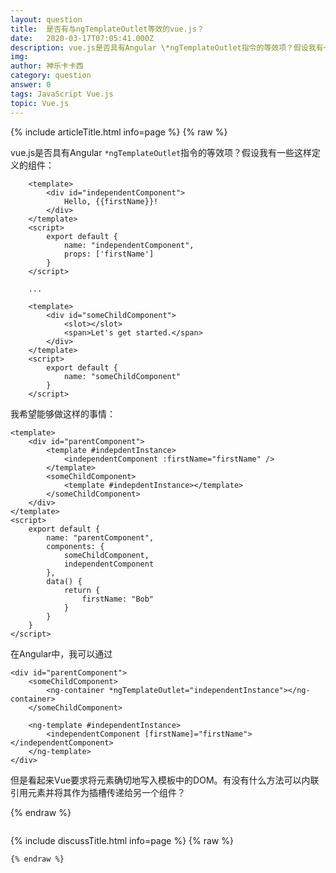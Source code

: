 ```yaml
---
layout: question
title:  是否有与ngTemplateOutlet等效的vue.js？
date:   2020-03-17T07:05:41.000Z
description: vue.js是否具有Angular \*ngTemplateOutlet指令的等效项？假设我有一些这样定义的组件：    <template>    ...
img: 
author: 神乐卡卡西
category: question
answer: 0
tags: JavaScript Vue.js
topic: Vue.js
---
```

<div class="article-root">
  <div class="article">
    {% include articleTitle.html info=page %}
    {% raw %}
    <div class="article-content"><p><font style="vertical-align: inherit;"><font style="vertical-align: inherit;">vue.js是否具有Angular </font></font><code>*ngTemplateOutlet</code><font style="vertical-align: inherit;"><font style="vertical-align: inherit;">指令</font><font style="vertical-align: inherit;">的等效项</font><font style="vertical-align: inherit;">？</font><font style="vertical-align: inherit;">假设我有一些这样定义的组件：</font></font></p>

<pre><code>    &lt;template&gt;<font></font>
        &lt;div id="independentComponent"&gt;<font></font>
            Hello, {{firstName}}!<font></font>
        &lt;/div&gt;<font></font>
    &lt;/template&gt;<font></font>
    &lt;script&gt;<font></font>
        export default {<font></font>
            name: "independentComponent",<font></font>
            props: ['firstName']<font></font>
        }<font></font>
    &lt;/script&gt;<font></font>
<font></font>
    ...<font></font>
<font></font>
    &lt;template&gt;<font></font>
        &lt;div id="someChildComponent"&gt;<font></font>
            &lt;slot&gt;&lt;/slot&gt;<font></font>
            &lt;span&gt;Let's get started.&lt;/span&gt;<font></font>
        &lt;/div&gt;<font></font>
    &lt;/template&gt;<font></font>
    &lt;script&gt;<font></font>
        export default {<font></font>
            name: "someChildComponent"<font></font>
        }<font></font>
    &lt;/script&gt;<font></font>
</code></pre>

<p><font style="vertical-align: inherit;"><font style="vertical-align: inherit;">我希望能够做这样的事情：</font></font></p>

<pre><code>&lt;template&gt;<font></font>
    &lt;div id="parentComponent"&gt;<font></font>
        &lt;template #indepdentInstance&gt;<font></font>
            &lt;independentComponent :firstName="firstName" /&gt;<font></font>
        &lt;/template&gt;<font></font>
        &lt;someChildComponent&gt;<font></font>
            &lt;template #indepdentInstance&gt;&lt;/template&gt;<font></font>
        &lt;/someChildComponent&gt;<font></font>
    &lt;/div&gt;<font></font>
&lt;/template&gt;<font></font>
&lt;script&gt;<font></font>
    export default {<font></font>
        name: "parentComponent",<font></font>
        components: {<font></font>
            someChildComponent,<font></font>
            independentComponent<font></font>
        },<font></font>
        data() {<font></font>
            return {<font></font>
                firstName: "Bob"<font></font>
            }<font></font>
        }<font></font>
    }<font></font>
&lt;/script&gt;<font></font>
</code></pre>

<p><font style="vertical-align: inherit;"><font style="vertical-align: inherit;">在Angular中，我可以通过</font></font></p>

<pre><code>&lt;div id="parentComponent"&gt;<font></font>
    &lt;someChildComponent&gt;<font></font>
        &lt;ng-container *ngTemplateOutlet="independentInstance"&gt;&lt;/ng-container&gt;<font></font>
    &lt;/someChildComponent&gt;<font></font>
<font></font>
    &lt;ng-template #independentInstance&gt;<font></font>
        &lt;independentComponent [firstName]="firstName"&gt;&lt;/independentComponent&gt;<font></font>
    &lt;/ng-template&gt;<font></font>
&lt;/div&gt;<font></font>
</code></pre>

<p><font style="vertical-align: inherit;"><font style="vertical-align: inherit;">但是看起来Vue要求将元素确切地写入模板中的DOM。</font><font style="vertical-align: inherit;">有没有什么方法可以内联引用元素并将其作为插槽传递给另一个组件？</font></font></p></div>
    {% endraw %}
  </div>
  <p style="height: 0;width:0;overflow: hidden;"> 第1883篇《是否有与ngTemplateOutlet等效的vue.js？》来自Winter(https://github.com/aiyld/aiyld.github.io)的站点</p>
  <div class="discuss-wrapper">
    {% include discussTitle.html info=page %}
    {% raw %}
    
    {% endraw %}
  </div>
<div>
